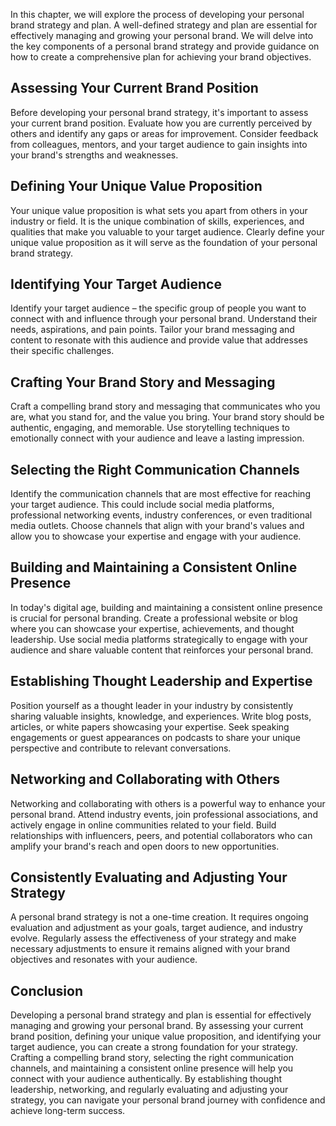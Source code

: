 
In this chapter, we will explore the process of developing your personal brand strategy and plan. A well-defined strategy and plan are essential for effectively managing and growing your personal brand. We will delve into the key components of a personal brand strategy and provide guidance on how to create a comprehensive plan for achieving your brand objectives.

## Assessing Your Current Brand Position

Before developing your personal brand strategy, it's important to assess your current brand position. Evaluate how you are currently perceived by others and identify any gaps or areas for improvement. Consider feedback from colleagues, mentors, and your target audience to gain insights into your brand's strengths and weaknesses.

## Defining Your Unique Value Proposition

Your unique value proposition is what sets you apart from others in your industry or field. It is the unique combination of skills, experiences, and qualities that make you valuable to your target audience. Clearly define your unique value proposition as it will serve as the foundation of your personal brand strategy.

## Identifying Your Target Audience

Identify your target audience – the specific group of people you want to connect with and influence through your personal brand. Understand their needs, aspirations, and pain points. Tailor your brand messaging and content to resonate with this audience and provide value that addresses their specific challenges.

## Crafting Your Brand Story and Messaging

Craft a compelling brand story and messaging that communicates who you are, what you stand for, and the value you bring. Your brand story should be authentic, engaging, and memorable. Use storytelling techniques to emotionally connect with your audience and leave a lasting impression.

## Selecting the Right Communication Channels

Identify the communication channels that are most effective for reaching your target audience. This could include social media platforms, professional networking events, industry conferences, or even traditional media outlets. Choose channels that align with your brand's values and allow you to showcase your expertise and engage with your audience.

## Building and Maintaining a Consistent Online Presence

In today's digital age, building and maintaining a consistent online presence is crucial for personal branding. Create a professional website or blog where you can showcase your expertise, achievements, and thought leadership. Use social media platforms strategically to engage with your audience and share valuable content that reinforces your personal brand.

## Establishing Thought Leadership and Expertise

Position yourself as a thought leader in your industry by consistently sharing valuable insights, knowledge, and experiences. Write blog posts, articles, or white papers showcasing your expertise. Seek speaking engagements or guest appearances on podcasts to share your unique perspective and contribute to relevant conversations.

## Networking and Collaborating with Others

Networking and collaborating with others is a powerful way to enhance your personal brand. Attend industry events, join professional associations, and actively engage in online communities related to your field. Build relationships with influencers, peers, and potential collaborators who can amplify your brand's reach and open doors to new opportunities.

## Consistently Evaluating and Adjusting Your Strategy

A personal brand strategy is not a one-time creation. It requires ongoing evaluation and adjustment as your goals, target audience, and industry evolve. Regularly assess the effectiveness of your strategy and make necessary adjustments to ensure it remains aligned with your brand objectives and resonates with your audience.

## Conclusion

Developing a personal brand strategy and plan is essential for effectively managing and growing your personal brand. By assessing your current brand position, defining your unique value proposition, and identifying your target audience, you can create a strong foundation for your strategy. Crafting a compelling brand story, selecting the right communication channels, and maintaining a consistent online presence will help you connect with your audience authentically. By establishing thought leadership, networking, and regularly evaluating and adjusting your strategy, you can navigate your personal brand journey with confidence and achieve long-term success.
